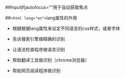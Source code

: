 ##Input的autofocus=""用于自动获取焦点



##`<html lang="en">`lang属性的作用

- 根据根据lang属性来设定不同语言的css样式，或者字体

- 告诉搜索引擎做精确的识别

- 让语法检查程序做语言识别

- 帮助翻译工具做识别（chrome浏览器）

- 帮助网页阅读程序做识别
